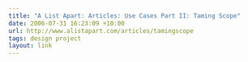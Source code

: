 ```yaml
---
title: "A List Apart: Articles: Use Cases Part II: Taming Scope"
date: 2006-07-31 16:23:09 +10:00
url: http://www.alistapart.com/articles/tamingscope
tags: design project
layout: link
---
```

